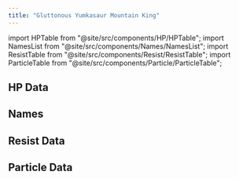 ```yaml
---
title: "Gluttonous Yumkasaur Mountain King"
---
```


import HPTable from "@site/src/components/HP/HPTable";
import NamesList from "@site/src/components/Names/NamesList";
import ResistTable from "@site/src/components/Resist/ResistTable";
import ParticleTable from "@site/src/components/Particle/ParticleTable";

## HP Data

<HPTable item_key="gluttonousyumkasaurmountainking" data_src="enemy" />

## Names

<NamesList item_key="gluttonousyumkasaurmountainking" data_src="enemy" />

## Resist Data

<ResistTable item_key="gluttonousyumkasaurmountainking" data_src="enemy" />

## Particle Data

<ParticleTable item_key="gluttonousyumkasaurmountainking" data_src="enemy" />